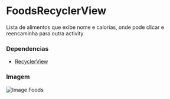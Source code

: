 # FoodsRecyclerView
Lista de alimentos que exibe nome e calorias, onde pode clicar e reencaminha para outra activity
### Dependencias
* [RecyclerView](https://developer.android.com/reference/androidx/recyclerview/widget/RecyclerView)
### Imagem
![Image Foods](https://user-images.githubusercontent.com/17008397/111775211-37a20d00-888f-11eb-9c62-10ac94180a63.jpg)
